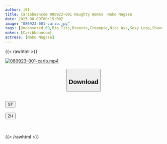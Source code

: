 ```yaml
---
author: j91
title: Caribbeancom 080923-001 Naughty Woman  Nako Nagase
date: 2023-08-09T00:15:00Z
image: "080923-001-carib.jpg"
tags: [Uncensored,69,Big Tits,Breasts,Creampie,Nice Ass,Sexy Legs,Shaved,Titty Fuck ]
maker: [Caribbeancom]
actress: [Nako Nagase]
---
```



{{< rawhtml >}}

<div class="video" data-videoid="LJrG9aAvajtRka7">
    <a href="javascript:;">
        <img src="https://my.j91.asia/posts/080923-001-carib/080923-001-carib.jpg" width="WIDTH" height="HEIGHT" alt="080923-001-carib.mp4" loading="lazy">
    </a>
</div>

<script type="text/javascript" src="https://j91.asia/asset/on-demand-st.js"></script>

<br>
  <link rel="stylesheet" href="https://j91.asia/asset/bs5.css">
  
  <center>
  <button class="btn btn-primary" type="button" data-bs-toggle="collapse" data-bs-target=".multi-collapse" aria-expanded="false" aria-controls="multiCollapseExample1 multiCollapseExample2"><h2>Download</h2></button></center>
</p>
<div class="row">
  <div class="col">
    <div class="collapse multi-collapse" id="multiCollapseExample1">
      <div class="card card-body">
	      	      <br>
<div class="buttons">  
<a href="https://streamtape.to/v/LJrG9aAvajtRka7"><button class="btn-hover color-3"><i class="fa fa-download"></i> ST</button></a></div>
    </div>
  </div>
</div>
  <div class="col">
    <div class="collapse multi-collapse" id="multiCollapseExample2">
      <div class="card card-body">
	      <br>
<div class="buttons">
    <a href="https://lylxan.com/k1ps0py20dmd"><button class="btn-hover color-9"><i class="fa fa-download"></i> ZH</button></a></div>
<br><br>
      </div>
    </div>
  </div>
</div>

{{< /rawhtml >}}